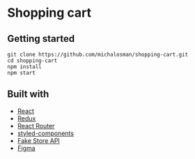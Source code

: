 # Shopping cart

## Getting started

```
git clone https://github.com/michalosman/shopping-cart.git
cd shopping-cart
npm install
npm start
```

## Built with

- [React](https://reactjs.org/)
- [Redux](https://redux.js.org/)
- [React Router](https://reactrouter.com/)
- [styled-components](https://styled-components.com/)
- [Fake Store API](https://fakestoreapi.com/)
- [Figma](https://figma.com/)
